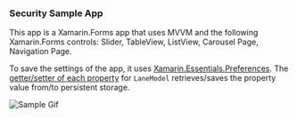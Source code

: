 ### Security Sample App
This app is a Xamarin.Forms app that uses MVVM and the following Xamarin.Forms controls: Slider, TableView, ListView, Carousel Page, Navigation Page.

 To save the settings of the app, it uses [Xamarin.Essentials.Preferences](https://docs.microsoft.com/xamarin/essentials/preferences?WT.mc_id=securitysampleapp-github-bramin). The [getter/setter of each property](https://github.com/brminnick/SecuritySampleApp/blob/master/SecuritySampleApp/Models/LaneModel.cs) for `LaneModel` retrieves/saves the property value from/to persistent storage.

![Sample Gif](https://user-images.githubusercontent.com/13558917/57202416-d2262b00-6f59-11e9-9acf-7b8df9fb6ef4.gif)
